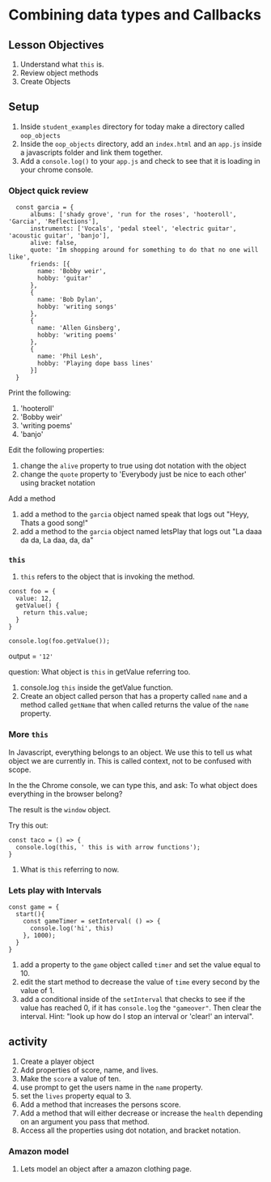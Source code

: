 # Combining data types and Callbacks

## Lesson Objectives

1. Understand what ```this``` is.
1. Review object methods
1. Create Objects


## Setup

1. Inside `student_examples` directory for today make a directory called `oop_objects`
2. Inside the `oop_objects` directory, add an `index.html` and an `app.js` inside a javascripts folder and link them together.
3.  Add a `console.log()` to your `app.js` and check to see that it is loading in your chrome console.

### Object quick review

```
  const garcia = {
      albums: ['shady grove', 'run for the roses', 'hooteroll', 'Garcia', 'Reflections'],
      instruments: ['Vocals', 'pedal steel', 'electric guitar', 'acoustic guitar', 'banjo'],
      alive: false,
      quote: 'Im shopping around for something to do that no one will like',
      friends: [{
        name: 'Bobby weir',
        hobby: 'guitar'
      },
      {
        name: 'Bob Dylan',
        hobby: 'writing songs'
      },
      {
        name: 'Allen Ginsberg',
        hobby: 'writing poems'
      },
      {
        name: 'Phil Lesh',
        hobby: 'Playing dope bass lines'
      }]
  }
```

Print the following:
1. 'hooteroll'
2. 'Bobby weir'
3. 'writing poems'
4. 'banjo'

Edit the following properties:

1.  change the `alive` property to true using dot notation with the object
2.  change the `quote` property to 'Everybody just be nice to each other' using bracket notation

Add a method

1.  add a method to the `garcia` object named speak that logs out "Heyy, Thats a good song!"
2.  add a method to the `garcia` object named letsPlay that logs out "La daaa da da, La daa, da, da"



### ```this```

1.  ```this``` refers to the object that is invoking the method.

```
const foo = {
  value: 12,
  getValue() {
    return this.value;
  }
}
```

```console.log(foo.getValue());```

output = `'12'`

question:  What object is `this` in getValue referring too.

1. console.log `this` inside the getValue function.
2. Create an object called person that has a property called `name` and a method called `getName` that when called returns the value of the `name` property.


### More `this`

In Javascript, everything belongs to an object. We use this to tell us what object we are currently in. This is called context, not to be confused with scope.

In the the Chrome console, we can type this, and ask: To what object does everything in the browser belong?

The result is the `window` object. 



Try this out:

```
const taco = () => {
  console.log(this, ' this is with arrow functions');
}
```
1.  What is `this` referring to now.


### Lets play with Intervals


```
const game = {
  start(){
    const gameTimer = setInterval( () => {
      console.log('hi', this)
    }, 1000);
  }
}
```

1.  add a property to the `game` object called `timer` and set the value equal to 10.
2.  edit the start method to decrease the value of `time` every second by the value of 1.
3.  add a conditional inside of the `setInterval` that checks to see if the value has reached 0, if it has `console.log` the `"gameover"`.  Then clear the interval.  Hint: "look up how do I stop an interval or 'clear!' an interval".

## activity

1. Create a player object 
2. Add properties of score, name, and lives.
3. Make the `score` a value of ten.
4. use prompt to get the users name in the `name` property.
5. set the `lives` property equal to 3.
6. Add a method that increases the persons score.
7. Add a method that will either decrease or increase the `health` depending on an argument you pass that method.
8. Access all the properties using dot notation, and bracket notation.  


### Amazon model

1. Lets model an object after a amazon clothing page.


















